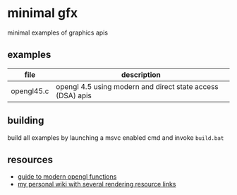 # minimal gfx
minimal examples of graphics apis

## examples

| file | description |
| ---  | --- |
| opengl45.c | opengl 4.5 using modern and direct state access (DSA) apis |

## building
build all examples by launching a msvc enabled cmd and invoke `build.bat`

## resources

- [guide to modern opengl functions](https://github.com/fendevel/Guide-to-Modern-OpenGL-Functions)
- [my personal wiki with several rendering resource links](https://github.com/vamolessa/wiki/wiki/from-scratch#rendering)
